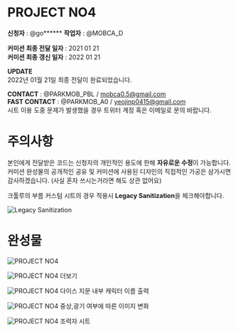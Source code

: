 # PROJECT NO4
**신청자** : @go****** 
**작업자** : @MOBCA_D   
     
**커미션 최종 전달 일자** : 2021 01 21  
**커미션 최종 갱신 일자** : 2022 01 21

**UPDATE**  
2022년 01월 21일 최종 전달이 완료되었습니다.
      
**CONTACT** : @PARKMOB_PBL  / mobca0.5@gmail.com   
**FAST CONTACT** : @PARKMOB_A0 / yeojinp0415@gmail.com      
시트 이용 도중 문제가 발생했을 경우 트위터 계정 혹은 이메일로 문의 바랍니다.     
   
      
         
            

# 주의사항 

본인에게 전달받은 코드는 신청자의 개인적인 용도에 한해 **자유로운 수정**이 가능합니다.   
커미션 완성물의 공개적인 공유 및 커미션에 사용된 디자인의 직접적인 가공은 삼가시면 감사하겠습니다. (사실 혼자 쓰시는거라면 해도 상관 없어요) 

크툴루의 부름 커스텀 시트의 경우 적용시 **Legacy Sanitization**을 체크해야합니다. 

![Legacy Sanitization](https://i.imgur.com/dKetlgm.png "Legacy Sanitization")
   
       
# 완성물 
![PROJECT NO4](https://i.imgur.com/lS0eec8.jpg "PROJECT NO2")

![PROJECT NO4](https://i.imgur.com/O6bDfDw.png "PROJECT NO2")
더보기

![PROJECT NO4](https://i.imgur.com/GGsXnZa.png "PROJECT NO2")
다이스 지문 내부 캐릭터 이름 출력

![PROJECT NO4](https://i.imgur.com/qHRTMns.png "PROJECT NO2")
중상,광기 여부에 따른 이미지 변화

![PROJECT NO4](https://i.imgur.com/fx8eW1Q.png. "PROJECT NO2")
조력자 시트
